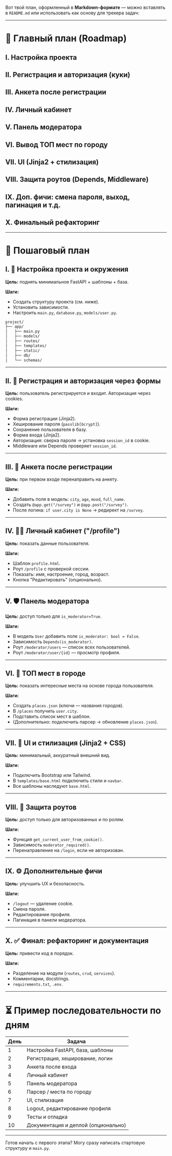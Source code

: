Вот твой план, оформленный в **Markdown-формате** — можно вставлять в `README.md` или использовать как основу для трекера задач:

---

# 📘 Главный план (Roadmap)

## I. Настройка проекта

## II. Регистрация и авторизация (куки)

## III. Анкета после регистрации

## IV. Личный кабинет

## V. Панель модератора

## VI. Вывод ТОП мест по городу

## VII. UI (Jinja2 + стилизация)

## VIII. Защита роутов (Depends, Middleware)

## IX. Доп. фичи: смена пароля, выход, пагинация и т.д.

## X. Финальный рефакторинг

---

# 🔄 Пошаговый план

## I. 📁 Настройка проекта и окружения

**Цель:** поднять минимальное FastAPI + шаблоны + база.

**Шаги:**

* Создать структуру проекта (см. ниже).
* Установить зависимости.
* Настроить `main.py`, `database.py`, `models/user.py`.

```bash
project/
├── app/
│   ├── main.py
│   ├── models/
│   ├── routes/
│   ├── templates/
│   ├── static/
│   ├── db/
│   └── schemas/
```

---

## II. 🔐 Регистрация и авторизация через формы

**Цель:** пользователь регистрируется и входит. Авторизация через cookies.

**Шаги:**

* Форма регистрации (Jinja2).
* Хеширование пароля (`passlib[bcrypt]`).
* Сохранение пользователя в базу.
* Форма входа (Jinja2).
* Авторизация: сверка пароля → установка `session_id` в cookie.
* Middleware или Depends проверяет `session_id`.

---

## III. 📄 Анкета после регистрации

**Цель:** при первом входе перенаправить на анкету.

**Шаги:**

* Добавить поля в модель: `city`, `age`, `mood`, `full_name`.
* Создать `@app.get("/survey")` и `@app.post("/survey")`.
* После логина: `if user.city is None` → редирект на `/survey`.

---

## IV. 🧑‍💻 Личный кабинет ("/profile")

**Цель:** показать данные пользователя.

**Шаги:**

* Шаблон `profile.html`.
* Роут `/profile` с проверкой сессии.
* Показать: имя, настроение, город, возраст.
* Кнопка "Редактировать" (опционально).

---

## V. 🛡 Панель модератора

**Цель:** доступ только для `is_moderator=True`.

**Шаги:**

* В модель `User` добавить поле `is_moderator: bool = False`.
* Зависимость `Depends(is_moderator)`.
* Роут `/moderator/users` — список всех пользователей.
* Роут `/moderator/user/{id}` — просмотр профиля.

---

## VI. 📍 ТОП мест в городе

**Цель:** показать интересные места на основе города пользователя.

**Шаги:**

* Создать `places.json` (ключи — названия городов).
* В `/places` получить `user.city`.
* Подставить список мест в шаблон.
* (Дополнительно: подключить парсер → обновление `places.json`).

---

## VII. 🎨 UI и стилизация (Jinja2 + CSS)

**Цель:** минимальный, аккуратный внешний вид.

**Шаги:**

* Подключить Bootstrap или Tailwind.
* В `templates/base.html` подключить стили и `navbar`.
* Все шаблоны наследуют `base.html`.

---

## VIII. 🔐 Защита роутов

**Цель:** доступ только для авторизованных и по ролям.

**Шаги:**

* Функция `get_current_user_from_cookie()`.
* Зависимость `moderator_required()`.
* Перенаправление на `/login`, если не авторизован.

---

## IX. ⚙️ Дополнительные фичи

**Цель:** улучшить UX и безопасность.

**Шаги:**

* `/logout` — удаление cookie.
* Смена пароля.
* Редактирование профиля.
* Пагинация в панели модератора.

---

## X. ✅ Финал: рефакторинг и документация

**Цель:** привести код в порядок.

**Шаги:**

* Разделение на модули (`routes`, `crud`, `services`).
* Комментарии, docstrings.
* `requirements.txt`, `.env`.

---

# ⏳ Пример последовательности по дням

| День | Задача                              |
| ---- | ----------------------------------- |
| 1    | Настройка FastAPI, база, шаблоны    |
| 2    | Регистрация, хеширование, логин     |
| 3    | Анкета после входа                  |
| 4    | Личный кабинет                      |
| 5    | Панель модератора                   |
| 6    | Парсер / места по городу            |
| 7    | UI, стилизация                      |
| 8    | Logout, редактирование профиля      |
| 9    | Тесты и отладка                     |
| 10   | Документация и деплой (опционально) |

---

Готов начать с первого этапа?
Могу сразу написать стартовую структуру и `main.py`.
